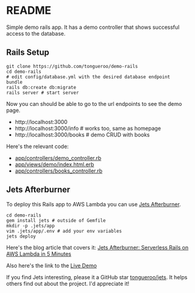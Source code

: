 # README

Simple demo rails app. It has a demo controller that shows successful access to the database.

## Rails Setup

    git clone https://github.com/tongueroo/demo-rails
    cd demo-rails
    # edit config/database.yml with the desired database endpoint
    bundle
    rails db:create db:migrate
    rails server # start server

Now you can should be able to go to the url endpoints to see the demo page.

* http://localhost:3000
* http://localhost:3000/info # works too, same as homepage
* http://localhost:3000/books # demo CRUD with books

Here's the relevant code:

* [app/controllers/demo_controller.rb](app/controllers/demo_controller.rb)
* [app/views/demo/index.html.erb](app/views/demo/index.html.erb)
* [app/controllers/books_controller.rb](app/controllers/books_controller.rb)

## Jets Afterburner

To deploy this Rails app to AWS Lambda you can use [Jets Afterburner](http://rubyonjets.com/docs/rails-support/).

    cd demo-rails
    gem install jets # outside of Gemfile
    mkdir -p .jets/app
    vim .jets/app/.env # add your env variables
    jets deploy


Here's the blog article that covers it: [Jets Afterburner: Serverless Rails on AWS Lambda in 5 Minutes](https://blog.boltops.com/2018/12/21/jets-afterburner-serverless-rails-on-aws-lambda-in-5-minutes)

Also here's the link to the [Live Demo](https://afterburner.demo.rubyonjets.com/)

If you find Jets interesting, please it a GitHub star [tongueroo/jets](https://github.com/tongueroo/jets). It helps others find out about the project.  I'd appreciate it!